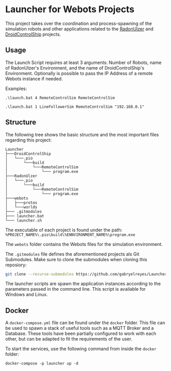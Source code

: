 # Launcher for Webots Projects

This project takes over the coordination and process-spawning of the simulation robots and other applications related to the [RadonUlzer](https://github.com/BlueAndi/RadonUlzer) and [DroidControlShip](https://github.com/BlueAndi/DroidControlShip) projects.

## Usage

The Launch Script requires at least 3 arguments: Number of Robots, name of RadonUlzer's Environment, and the name of DroidControlShip's Environment. Optionally is possible to pass the IP Address of a remote Webots instance if needed.

Examples:

```batch
.\launch.bat 4 RemoteControlSim RemoteControlSim
```

```batch
.\launch.bat 1 LineFollowerSim RemoteControlSim "192.168.0.1"
```

## Structure

The following tree shows the basic structure and the most important files regarding this project:

```text
Launcher
├───DroidControlShip
│   └───.pio
│       └───build
│           └───RemoteControlSim
│               └─── program.exe
├───RadonUlzer
│   └───.pio
│       └───build
│           └───RemoteControlSim
│               └─── program.exe
├───webots
│   ├───protos
│   └───worlds
├─── .gitmodules
├─── launcher.bat
└─── launcher.sh
```

The executable of each project is found under the path: `%PROJECT_NAME%\.pio\build\%ENNVIRONMENT_NAME%\program.exe`

The `webots` folder contains the Webots files for the simulation environment.

The `.gitmodules` file defines the aforementioned projects als Git Submodules.
Make sure to clone the submodules when cloning this reposiory:

```bash
git clone --recurse-submodules https://github.com/gabryelreyes/Launcher
```

The launcher scripts are spawn the application instances according to the parameters passed in the command line. This script is available for Windows and Linux.

## Docker

A `docker-compose.yml` file can be found under the `docker` folder. This file can be used to spawn a stack of useful tools such as a MQTT Broker and a Database. These tools have been partially configured to work with each other, but can be adapted to fit the requirements of the user.

To start the services, use the following command from inside the `docker` folder:

```batch
docker-compose -p launcher up -d
```
